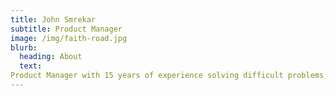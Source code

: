 ```yaml
---
title: John Smrekar
subtitle: Product Manager
image: /img/faith-road.jpg
blurb:
  heading: About
  text:
Product Manager with 15 years of experience solving difficult problems, specializing in SaaS, marketplaces, advertising, payments, and e-commerce. Passionate about data and analytics, matched with a deep curiosity for understanding and shaping user behavior.
---
```


